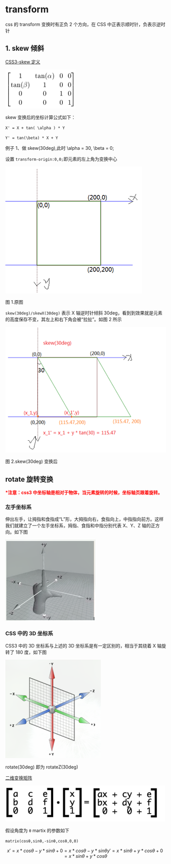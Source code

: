 # transform

css 的 transform 变换时有正负 2 个方向，在 CSS 中正表示顺时针，负表示逆时针

## 1. skew 倾斜

[CSS3-skew 定义](https://www.w3.org/TR/css-transforms-1/#SkewXDefined)

![skew变化矩阵](img/skew变化矩阵.png)

skew 变换后的坐标计算公式如下：

`X' = X + tan( \alpha ) * Y`

`Y' = tan(\beta) * X + Y`

例子 1、做 skew(30deg),此时 \alpha = 30, \beta = 0;

设置 `transform-origin:0,0;`即元素的左上角为变换中心

![原图](img/原图.png)

图 1.原图

`skew(30deg)/skewX(30deg)` 表示 X 轴逆时针倾斜 30deg，看到到效果就是元素的高度保存不变，其左上和右下角会被“拉扯”。如图 2 所示

![skewX(30deg)](img/skewX.png)

图 2.skew(30deg) 变换后

## rotate 旋转变换

<span style="color:red;font-weight:bold">\*注意：css3 中坐标轴是相对于物体，当元素旋转的时候，坐标轴页跟着旋转。</span>

### 左手坐标系

伸出左手，让拇指和食指成“L”形，大拇指向右，食指向上，中指指向前方。这样我们就建立了一个左手坐标系，拇指、食指和中指分别代表 X、Y、Z 轴的正方向。如下图

![左手坐标系](img/左手坐标系.png)

### CSS 中的 3D 坐标系

CSS3 中的 3D 坐标系与上述的 3D 坐标系是有一定区别的，相当于其绕着 X 轴旋转了 180 度，如下图

![css坐标系](img/css坐标系.png)

rotate(30deg) 即为 rotateZ(30deg)

[二维变换矩阵](!https://www.zhangxinxu.com/wordpress/2012/06/css3-transform-matrix-%E7%9F%A9%E9%98%B5/)

![二维变换矩阵](img/二维变换矩阵.png)

假设角度为 `θ`
martix 的参数如下

`matrix(cosθ,sinθ,-sinθ,cosθ,0,0)`

```math
x' = x*cosθ-y*sinθ+0 = x*cosθ-y*sinθ
y' = x*sinθ+y*cosθ+0 = x*sinθ+y*cosθ
```
